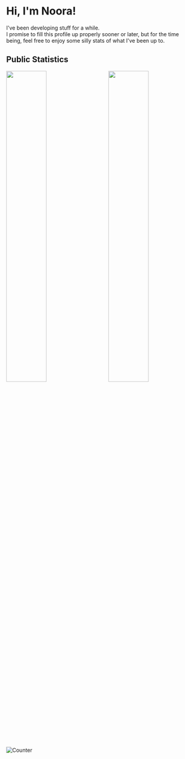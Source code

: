 # Hi, I'm Noora!

I've been developing stuff for a while.  
I promise to fill this profile up properly sooner or later, but for the time being, feel free to enjoy some silly stats of what I've been up to.

## Public Statistics

<img src="https://github-readme-stats.vercel.app/api?username=noorus&show_icons=true&count_private=true&include_all_commits=true&theme=radical&hide_border=true&title_color=f33986&text_color=f33986" align="left" width="46%">
<img src="http://github-readme-streak-stats.herokuapp.com?user=noorus&theme=radical&hide_border=true&date_format=M%20j%5B%2C%20Y%5D" align="right" width="46%">
<br><br><br><br><br><br><br>

##

![Counter](https://komarev.com/ghpvc/?username=noorus&style=flat-square&color=f33986&label=Visitors++)

<!--
**noorus/noorus** is a ✨ _special_ ✨ repository because its `README.md` (this file) appears on your GitHub profile.

Here are some ideas to get you started:

- 🔭 I’m currently working on ...
- 🌱 I’m currently learning ...
- 👯 I’m looking to collaborate on ...
- 🤔 I’m looking for help with ...
- 💬 Ask me about ...
- 📫 How to reach me: ...
- 😄 Pronouns: ...
- ⚡ Fun fact: ...
-->
